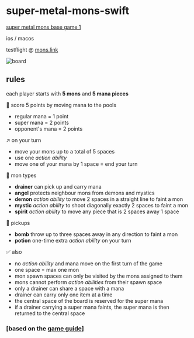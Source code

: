 # super-metal-mons-swift
[super metal mons base game 1](https://x.com/supermetalx/status/1637955176035241984)

ios / macos

testflight @ [mons.link](https://mons.link)

![board](https://github.com/grachyov/super-metal-mons-swift/assets/7680193/b20f5150-8ae0-4364-b5a9-237d141ce529)


## rules

each player starts with **5 mons** and **5 mana pieces**


🎯 score 5 points by moving mana to the pools
* regular mana = 1 point
* super mana = 2 points
* opponent's mana = 2 points


↗️ on your turn
* move your mons up to a total of 5 spaces
* use one _action ability_
* move one of your mana by 1 space = end your turn


🪺 mon types
* **drainer** can pick up and carry mana
* **angel** protects neighbour mons from demons and mystics
* **demon** _action ability_ to move 2 spaces in a straight line to faint a mon
* **mystic** _action ability_ to shoot diagonally exactly 2 spaces to faint a mon
* **spirit** _action ability_ to move any piece that is 2 spaces away 1 space


🤚 pickups
* **bomb** throw up to three spaces away in any direction to faint a mon
* **potion** one-time extra _action ability_ on your turn


✅ also
* no _action ability_ and mana move on the first turn of the game
* one space = max one mon
* mon spawn spaces can only be visited by the mons assigned to them
* mons cannot perform _action abilities_ from their spawn space
* only a drainer can share a space with a mana
* drainer can carry only one item at a time
* the central space of the board is reserved for the super mana
* if a drainer carrying a super mana faints, the super mana is then returned to the central space


### [based on the [game guide](https://supermetalmons.notion.site/supermetalmons/Super-Metal-Mons-game-guide-479a3aa53c14462487a486201d927383)]
